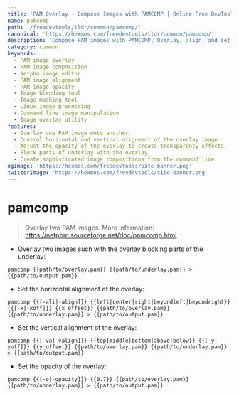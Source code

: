 ```yaml
---
title: 'PAM Overlay - Compose Images with PAMCOMP | Online Free DevTools by Hexmos'
name: pamcomp
path: '/freedevtools/tldr/common/pamcomp/'
canonical: 'https://hexmos.com/freedevtools/tldr/common/pamcomp/'
description: 'Compose PAM images with PAMCOMP. Overlay, align, and set opacity to create complex image compositions. Free online tool, no registration required.'
category: common
keywords:
  - PAM image overlay
  - PAM image composition
  - Netpbm image editor
  - PAM image alignment
  - PAM image opacity
  - Image blending tool
  - Image masking tool
  - Linux image processing
  - Command line image manipulation
  - Image overlay utility
features:
  - Overlay one PAM image onto another.
  - Control horizontal and vertical alignment of the overlay image.
  - Adjust the opacity of the overlay to create transparency effects.
  - Block parts of underlay with the overlay.
  - Create sophisticated image compositions from the command line.
ogImage: 'https://hexmos.com/freedevtools/site-banner.png'
twitterImage: 'https://hexmos.com/freedevtools/site-banner.png'
---
```


# pamcomp

> Overlay two PAM images.
> More information: <https://netpbm.sourceforge.net/doc/pamcomp.html>.

- Overlay two images such with the overlay blocking parts of the underlay:

`pamcomp {{path/to/overlay.pam}} {{path/to/underlay.pam}} > {{path/to/output.pam}}`

- Set the horizontal alignment of the overlay:

`pamcomp {{[-ali|-align]}} {{left|center|right|beyondleft|beyondright}} {{[-x|-xoff]}} {{x_offset}} {{path/to/overlay.pam}} {{path/to/underlay.pam}} > {{path/to/output.pam}}`

- Set the vertical alignment of the overlay:

`pamcomp {{[-va|-valign]}} {{top|middle|bottom|above|below}} {{[-y|-yoff]}} {{y_offset}} {{path/to/overlay.pam}} {{path/to/underlay.pam}} > {{path/to/output.pam}}`

- Set the opacity of the overlay:

`pamcomp {{[-o|-opacity]}} {{0.7}} {{path/to/overlay.pam}} {{path/to/underlay.pam}} > {{path/to/output.pam}}`
